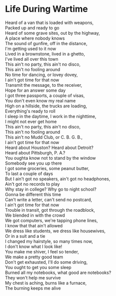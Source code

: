 # Life During Wartime

Heard of a van that is loaded with weapons,  
Packed up and ready to go  
Heard of some grave sites, out by the highway,  
A place where nobody knows  
The sound of gunfire, off in the distance,  
I'm getting used to it now  
Lived in a brownstone, lived in a ghetto,  
I've lived all over this town  
This ain't no party, this ain't no disco,  
This ain't no fooling around  
No time for dancing, or lovey dovey,  
I ain't got time for that now  
Transmit the message, to the receiver,  
Hope for an answer some day  
I got three passports, a couple of visas,  
You don't even know my real name  
High on a hillside, the trucks are loading,  
Everything's ready to roll  
I sleep in the daytime, I work in the nighttime,  
I might not ever get home  
This ain't no party, this ain't no disco,  
This ain't no fooling around  
This ain't no Mudd Club, or C. B. G. B.,  
I ain't got time for that now  
Heard about Houston? Heard about Detroit?  
Heard about Pittsburgh, P. A.?  
You oughta know not to stand by the window  
Somebody see you up there  
I got some groceries, some peanut butter,  
To last a couple of days  
But I ain't got no speakers, ain't got no headphones,  
Ain't got no records to play  
Why stay in college? Why go to night school?  
Gonna be different this time  
Can't write a letter, can't send no postcard,  
I ain't got time for that now  
Trouble in transit, got through the roadblock,  
We blended in with the crowd  
We got computers, we're tapping phone lines,  
I know that that ain't allowed  
We dress like students, we dress like housewives,  
Or in a suit and a tie  
I changed my hairstyle, so many times now,  
I don't know what I look like!  
You make me shiver, I feel so tender,  
We make a pretty good team  
Don't get exhausted, I'll do some driving,  
You ought to get you some sleep  
Burned all my notebooks, what good are notebooks?  
They won't help me survive  
My chest is aching, burns like a furnace,  
The burning keeps me alive
